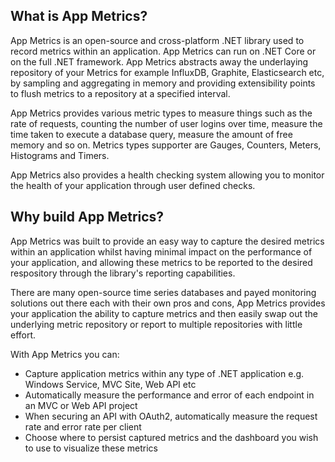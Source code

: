 ## What is App Metrics?

App Metrics is an open-source and cross-platform .NET library used to record metrics within an application. App Metrics can run on .NET Core or on the full .NET framework. App Metrics abstracts away the underlaying repository of your Metrics for example InfluxDB, Graphite, Elasticsearch etc, by sampling and aggregating in memory and providing extensibility points to flush metrics to a repository at a specified interval. 

App Metrics provides various metric types to measure things such as the rate of requests, counting the number of user logins over time, measure the time taken to execute a database query, measure the amount of free memory and so on. Metrics types supporter are Gauges, Counters, Meters, Histograms and Timers.

App Metrics also provides a health checking system allowing you to monitor the health of your application through user defined checks.

## Why build App Metrics?

App Metrics was built to provide an easy way to capture the desired metrics within an application whilst having minimal impact on the performance of your application, and allowing these metrics to be reported to the desired respository through the library's reporting capabilities.

There are many open-source time series databases and payed monitoring solutions out there each with their own pros and cons, App Metrics provides your application the ability to capture metrics and then easily swap out the underlying metric repository or report to multiple repositories with little effort.

With App Metrics you can:

- Capture application metrics within any type of .NET application e.g. Windows Service, MVC Site, Web API etc
- Automatically measure the performance and error of each endpoint in an MVC or Web API project
- When securing an API with OAuth2, automatically measure the request rate and error rate per client
- Choose where to persist captured metrics and the dashboard you wish to use to visualize these metrics

